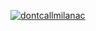 <!--
**dontcallmilanac/dontcallmilanac** is a ✨ _special_ ✨ repository because its `README.md` (this file) appears on your GitHub profile.

Here are some ideas to get you started:

- 🔭 I’m currently working on ...
- 🌱 I’m currently learning ...
- 👯 I’m looking to collaborate on ...
- 🤔 I’m looking for help with ...
- 💬 Ask me about ...
- 📫 How to reach me: ...
- 😄 Pronouns: ...
- ⚡ Fun fact: ...
-->

[![dontcallmilanac](https://github-readme-stats.vercel.app/api?username=dontcallmilanac&theme=dracula)](https://github.com/anuraghazra/github-readme-stats)

